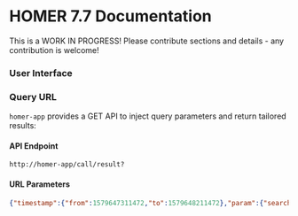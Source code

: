 # HOMER 7.7 Documentation

This is a WORK IN PROGRESS! Please contribute sections and details - any contribution is welcome!

### User Interface


### Query URL
`homer-app` provides a GET API to inject query parameters and return tailored results:
#### API Endpoint
`http://homer-app/call/result?`
#### URL Parameters
```json
{"timestamp":{"from":1579647311472,"to":1579648211472},"param":{"search":{"1_call":{"callid":["aaaasb@127.0.0.1","aaaasb@127.0.0.1_b2b-1"]}},"transaction":{"call":true,"registration":false,"rest":false},"timezone":{"value":-60,"name":"Local"}}}=
```

